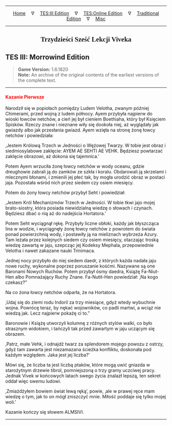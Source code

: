 
---

<!-- Jekyll Page Links -->

<center>
<a href="../../../../index.html">Home</a>
&emsp;&nabla;&emsp;
<a href="../../../index-tes3.html">TES:III Edition</a>
&emsp;&nabla;&emsp;
<a href="../../../index-teso.html">TES:Online Edition</a>
&emsp;&nabla;&emsp;
<a href="../../../index-traditional.html">Traditional Edition</a>
&emsp;&nabla;&emsp;
<a href="../../../index-misc.html">Misc</a>
</center>

<!-- Markdown Body Below: -->

---

<center>
<h2><span style="font-family:Georgia">Trzydzieści Sześć Lekcji Viveka</span></h2>
</center>

## TES III: Morrowind Edition

> __Game Version:__ 1.6.1820\
> __Note:__ An archive of the original contents of the earliest versions of the complete text.

---

#### <span style="color:red">Kazanie Pierwsze</span>

Narodził się w popiołach pomiędzy Ludem Velotha, zwanym później Chimerami, przed wojną z ludem północy. Ayem przybyła najpierw do wioski łowców netchów, a cień jej był cieniem Boethiaha, który był Księciem Spisków. Rzeczy znane i nieznane wiły się dookoła niej, aż wyglądały jak gwiazdy albo jak przesłania gwiazd. Ayem wzięła na stronę żonę łowcy netchów i powiedziała:

‚Jestem Królową Trzech w Jedności o Wężowej Twarzy. W tobie jest obraz i siedmiosylabowe zaklęcie: AYEM AE SEHTI AE VEHK. Będziesz powtarzać zaklęcie obrazowi, aż dokona się tajemnica.’

Potem Ayem wrzuciła żonę łowcy netchów w wody oceanu, gdzie dreughowie zabrali ją do zamków ze szkła i koralu. Obdarowali ją skrzelami i mlecznymi błonami, i zmienili jej płeć tak, by mogła urodzić obraz w postaci jaja. Pozostała wśród nich przez siedem czy osiem miesięcy.

Potem do żony łowcy netchów przybył Seht i powiedział:

‚Jestem Król Mechanizmów Trzech w Jedności. W tobie tkwi jajo mojej brato-siostry, która posiada niewidzialną wiedzę o słowach i czynach. Będziesz dbać o nią aż do nadejścia Hortatora.’

Potem Seht wyciągnął rękę. Przybyły liczne obłoki, każdy jak błyszcząca lina w wodzie, i wyciągnęły żonę łowcy netchów z powrotem do świata ponad powierzchnią wody, i postawiły ją na mieliznach wybrzeża Azury. Tam leżała przez kolejnych siedem czy osiem miesięcy, otaczając troską wiedzę zawartą w jaju, szepcząc jej Kodeksy Mephala, przepowiednie Velotha i nawet zakazane nauki Trinimaca.

Jednej nocy przybyło do niej siedem daedr, z których każda nadała jaju nowe ruchy, wykonalne poprzez poruszanie kośćmi. Nazywane są one Baronami Nowych Ruchów. Potem przybył ósmy daedra, Książę Fa-Niut-Hen albo Pomnażający Ruchy Znane. Fa-Nutit-Hen powiedział: ‚Na kogo czekasz?”

Na co żona łowcy netchów odparła, że na Hortatora.

‚Udaj się do ziemi rodu Indoril za trzy miesiące, gdyż wtedy wybuchnie wojna. Powrócę teraz, by nękać wojowników, co padli martwi, a wciąż nie wiedzą jak. Lecz najpierw pokażę ci to.”

Baronowie i Książę utworzyli kolumnę z różnych stylów walki, co było strasznym widokiem, i tańczyli tak przed zawartym w jaju uczącym się obrazem.

‚Patrz, małe Vehk, i odnajdź twarz za splendorem mojego powozu z ostrzy, gdyż tam zawarta jest niezamazana ścieżka konfliktu, doskonała pod każdym względem. Jaka jest jej liczba?’

Mówi się, że liczba ta jest liczbą ptaków, które mogą uwić gniazda w starożytnym drzewie tibrol, pomniejszoną o trzy gramy uczciwej pracy. Jednak Vivek w końcowych latach swego życia znalazł lepszą, ten sekret oddał więc swemu ludowi.

‚Zmiażdżyłem bowiem świat lewą ręką’, powie, ‚ale w prawej ręce mam wiedzę o tym, jak to on mógł zniszczyć mnie. Miłość poddaje się tylko mojej woli.’

Kazanie kończy się słowem ALMSIVI.

---

